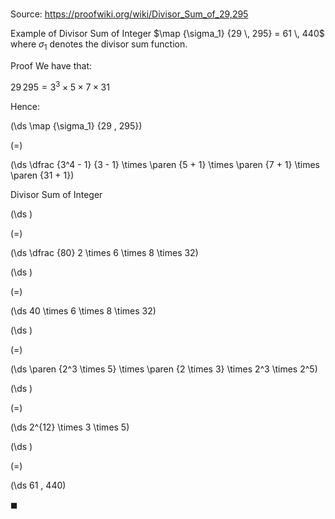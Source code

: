 # 

Source: https://proofwiki.org/wiki/Divisor_Sum_of_29,295

Example of Divisor Sum of Integer
$\map {\sigma_1} {29 \, 295} = 61 \, 440$
where $\sigma_1$ denotes the divisor sum function.


Proof
We have that:

$29 \, 295 = 3^3 \times 5 \times 7 \times 31$

Hence:














\(\ds \map {\sigma_1} {29 \, 295}\)

\(=\)







\(\ds \dfrac {3^4 - 1} {3 - 1} \times \paren {5 + 1} \times \paren {7 + 1} \times \paren {31 + 1}\)





Divisor Sum of Integer














\(\ds \)

\(=\)







\(\ds \dfrac {80} 2 \times 6 \times 8 \times 32\)




















\(\ds \)

\(=\)







\(\ds 40 \times 6 \times 8 \times 32\)




















\(\ds \)

\(=\)







\(\ds \paren {2^3 \times 5} \times \paren {2 \times 3} \times 2^3 \times 2^5\)




















\(\ds \)

\(=\)







\(\ds 2^{12} \times 3 \times 5\)




















\(\ds \)

\(=\)







\(\ds 61 \, 440\)









$\blacksquare$





